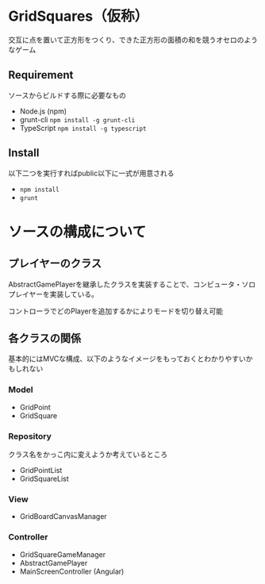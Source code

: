 # GridSquares（仮称）
交互に点を置いて正方形をつくり、できた正方形の面積の和を競うオセロのようなゲーム

## Requirement
ソースからビルドする際に必要なもの

* Node.js (npm)
* grunt-cli `npm install -g grunt-cli`
* TypeScript `npm install -g typescript`

## Install
以下二つを実行すればpublic以下に一式が用意される

* `npm install`
* `grunt`

# ソースの構成について

## プレイヤーのクラス

AbstractGamePlayerを継承したクラスを実装することで、コンピュータ・ソロプレイヤーを実装している。

コントローラでどのPlayerを追加するかによりモードを切り替え可能

## 各クラスの関係

基本的にはMVCな構成、以下のようなイメージをもっておくとわかりやすいかもしれない

### Model

* GridPoint
* GridSquare

### Repository

クラス名をかっこ内に変えようか考えているところ

* GridPointList
* GridSquareList

### View

* GridBoardCanvasManager

### Controller

* GridSquareGameManager
* AbstractGamePlayer
* MainScreenController (Angular)

